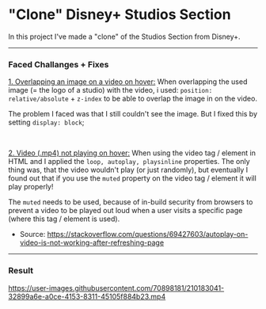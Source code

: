 # "Clone" Disney+ Studios Section 
In this project I've made a "clone" of the Studios Section from Disney+.

<hr>

### Faced Challanges + Fixes
<u>1. Overlapping an image on a video on hover:</u>
When overlapping the used image (= the logo of a studio) with the video, i used: `position: relative/absolute` + `z-index` to be able to overlap the image in on the video. 

The problem I faced was that I still couldn't see the image. But I fixed this by setting `display: block`; 

<br>

<u>2. Video (.mp4) not playing on hover:</u>
When using the video tag / element in HTML and I applied the `loop, autoplay, playsinline` properties. The only thing was, that the video wouldn't play (or just randomly), but eventually I found out that if you use the `muted` property on the video tag / element it will play properly! 

The `muted` needs to be used, because of in-build security from browsers to prevent a video to be played out loud when a user visits a specific page (where this tag / element is used).
- Source: https://stackoverflow.com/questions/69427603/autoplay-on-video-is-not-working-after-refreshing-page

___
### Result
https://user-images.githubusercontent.com/70898181/210183041-32899a6e-a0ce-4153-8311-45105f884b23.mp4
